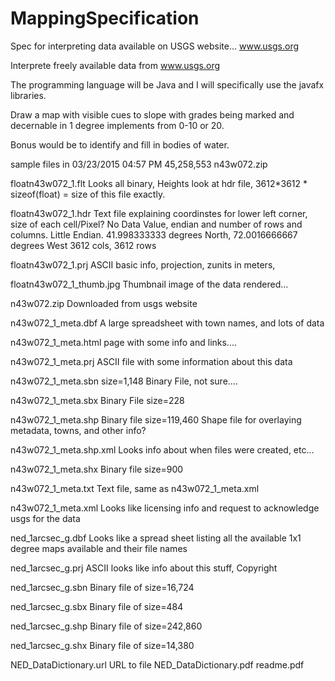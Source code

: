 # MappingSpecification
Spec for interpreting data available on USGS website... www.usgs.org

Interprete freely available data from www.usgs.org

The programming language will be Java and I will specifically use the javafx libraries.

Draw a map with visible cues to slope with grades being marked and decernable in
1 degree implements from 0-10 or 20.

Bonus would be to identify and fill in bodies of water.

sample files in 
03/23/2015  04:57 PM        45,258,553 n43w072.zip

floatn43w072_1.flt
	Looks all binary,  Heights
	          look at hdr file, 3612*3612 * sizeof(float) = size of this file exactly.

floatn43w072_1.hdr
	Text file explaining coordinstes for lower left corner, size of each cell/Pixel?  No Data Value, endian 
		and number of rows and columns.
                   Little Endian.  41.998333333 degrees North, 72.0016666667 degrees West  3612 cols, 3612 rows

floatn43w072_1.prj
        ASCII  basic info, projection, zunits in meters, 

floatn43w072_1_thumb.jpg
	Thumbnail image of the data rendered...


n43w072.zip
	Downloaded from usgs website

n43w072_1_meta.dbf
	A large spreadsheet with town names, and lots of data

n43w072_1_meta.html
	page with some info and links....

n43w072_1_meta.prj
	ASCII file with some information about this data

n43w072_1_meta.sbn size=1,148
	Binary File, not sure....

n43w072_1_meta.sbx
	Binary File  size=228

n43w072_1_meta.shp
	Binary file size=119,460
		Shape file for overlaying metadata, towns, and other info?

n43w072_1_meta.shp.xml
	Looks info about when files were created, etc...

n43w072_1_meta.shx
	Binary file size=900

n43w072_1_meta.txt
	Text file, same as n43w072_1_meta.xml

n43w072_1_meta.xml
	Looks like licensing info and request to acknowledge usgs for the data 

ned_1arcsec_g.dbf
	Looks like a spread sheet listing all the available 1x1 degree maps available and their file names

ned_1arcsec_g.prj
	ASCII looks like info about this stuff, Copyright

ned_1arcsec_g.sbn
	Binary file of size=16,724

ned_1arcsec_g.sbx
	Binary file of size=484

ned_1arcsec_g.shp
	Binary file of size=242,860

ned_1arcsec_g.shx
	Binary file of size=14,380

NED_DataDictionary.url
	URL to file NED_DataDictionary.pdf
readme.pdf
